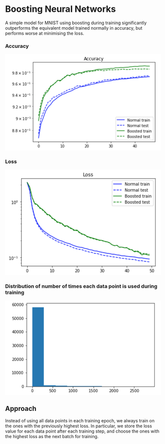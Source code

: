 # Boosting Neural Networks
A simple model for MNIST using boosting during training significantly outperforms the equivalent model trained normally in accuracy, but performs worse at minimising the loss.

### Accuracy
![accuracy](images/accuracy.png)

### Loss
![loss](images/loss.png)

### Distribution of number of times each data point is used during training
![Times used](images/times_used.png)

## Approach
Instead of using all data points in each training epoch, we always train on the ones with the previously highest loss. 
In particular, we store the loss value for each data point after each training step, and choose the ones with the highest loss as the next batch for training.
